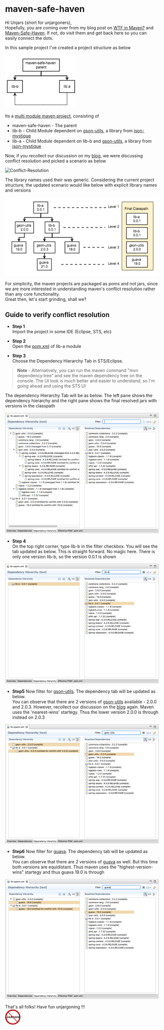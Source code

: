 # maven-safe-haven

Hi Unjars (short for unjargoners),<br>
Hopefully, you are coming over from my blog post on [WTF in Maven?](http://blog.balajeetm.com/blog/2017/02/14/wtf-in-maven/) and [Maven-Safe-Haven](http://blog.balajeetm.com/blog/2017/02/17/maven-safe-haven/). If not, do visit them and get back here so you can easily connect the dots.

In this sample project I've created a project structure as below

![projectStructure](/assets/projectStructure.png)

Its a [multi module maven project](https://maven.apache.org/guides/mini/guide-multiple-modules.html), consisting of
* maven-safe-haven - The parent
* lib-b - Child Module dependent on [gson-utils](http://search.maven.org/#search%7Cgav%7C1%7Cg%3A%22com.balajeetm.mystique%22%20AND%20a%3A%22gson-utils%22), a library from [json-mystique](http://github.balajeetm.com/json-mystique)
* lib-a - Child Module dependent on lib-b and [gson-utils](http://search.maven.org/#search%7Cgav%7C1%7Cg%3A%22com.balajeetm.mystique%22%20AND%20a%3A%22gson-utils%22), a library from [json-mystique](http://github.balajeetm.com/json-mystique)

Now, if you recollect our discussion on my [blog](http://blog.balajeetm.com/blog/2017/02/17/maven-safe-haven/), we were discussing conflict resolution and picked a scenario as below

![Conflict-Resolution](http://blog.balajeetm.com/assets/2017-02-17/ConflictResolution.png)

The library names used their was generic. Considering the current project structure, the updated scenario would like below with explicit library names and versions

![ConflictResolution](/assets/conflictResolution.png)

For simplicity, the maven projects are packaged as poms and not jars, since we are more interested in understanding maven's conflict resolution rather than any core functionality.<br>
Great then, let's start grinding, shall we?

## Guide to verify conflict resolution

* **Step 1**<br>
Import the project in some IDE (Eclipse, STS, etc)

* **Step 2**<br>
Open the [pom.xml](https://github.com/balajeetm/maven-safe-haven/blob/master/lib-a/pom.xml) of lib-a module

* **Step 3**<br>
Choose the Dependency Hierarchy Tab in STS/Eclipse.<br>
>**Note** - Alternatively, you can run the maven command "mvn dependency:tree" and see the maven dependency tree on the console. The UI look is much better and easier to understand, so I'm going ahead and using the STS UI

The dependency Hierarchy Tab will be as below. The left pane shows the dependency hierarchy and the right pane shows the final resolved jars with versions in the classpath

![Dependency Hierarchy Button](/assets/dependencyHierarchy.png)

* **Step 4**<br>
On the top right corner, type lib-b in the filter checkbox. You will see the tab updated as below. This is straight forward. No magic here. There is only one version lib-b, so the version 0.0.1 is shown

![lib-b](/assets/lib-b.png)

* **Step5**
Now filter for [gson-utils](http://search.maven.org/#search%7Cgav%7C1%7Cg%3A%22com.balajeetm.mystique%22%20AND%20a%3A%22gson-utils%22). The dependency tab will be updated as below.<br>
You can observe that there are 2 versions of [gson-utils](http://search.maven.org/#search%7Cgav%7C1%7Cg%3A%22com.balajeetm.mystique%22%20AND%20a%3A%22gson-utils%22) available - 2.0.0 and 2.0.3. However, recollect our discussion on the [blog](http://blog.balajeetm.com/blog/2017/02/17/maven-safe-haven/) again. Maven uses the 'nearest-wins' startegy. Thus the lower version 2.0.0 is through instead on 2.0.3

![gson-utils](/assets/gson-utils.png)

* **Step6**
Now filter for [guava](https://github.com/google/guava).
The dependency tab will be updated as below.<br>
You can observe that there are 2 versions of [guava](https://github.com/google/guava) as well. But this time both versions are equidistant. Thus maven uses the "highest-version-wins" startegy and thus guava 19.0 is through

![guava](/assets/guava.png)

That's all folks! Have fun unjargoning !!!<br>
<img src="/assets/no-jargon.png" alt="Unjargon" style="max-width: 10%" />
